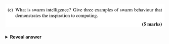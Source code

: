 ## <img src="../../../../../media/paste-1624870144f9a427dbfcc73ae7310c11f470076b.jpg">
<details>
<summary><b>Reveal answer</b></summary>
<div><strong>What is Swarm Intelligence?</strong></div> <ul> <li> <div>Collective, self-organized behavior from simple individuals.</div> </li> <li> <div>No central control; intelligence emerges from local interactions.</div> </li> </ul> <div><strong>Examples (inspired computing):</strong></div> <ol> <li> <div><strong>Ant Foraging → Ant Colony Optimisation (ACO)</strong></div> <ul> <li> <div>Ants find shortest paths using pheromones.</div> </li> </ul> </li> <li> <div><strong>Bird Flocking/Fish Schooling → Particle Swarm Optimisation (PSO)</strong></div> <ul> <li> <div>Individuals adjust based on neighbors' position and movement.</div> </li> </ul> </li> <li> <div><strong>Slime Mold</strong></div> <ul> <li> <div>Slime mold: Forms paths to food → inspires pathfinding algorithms.<br></div></li> </ul> </li></ol>
</details>
